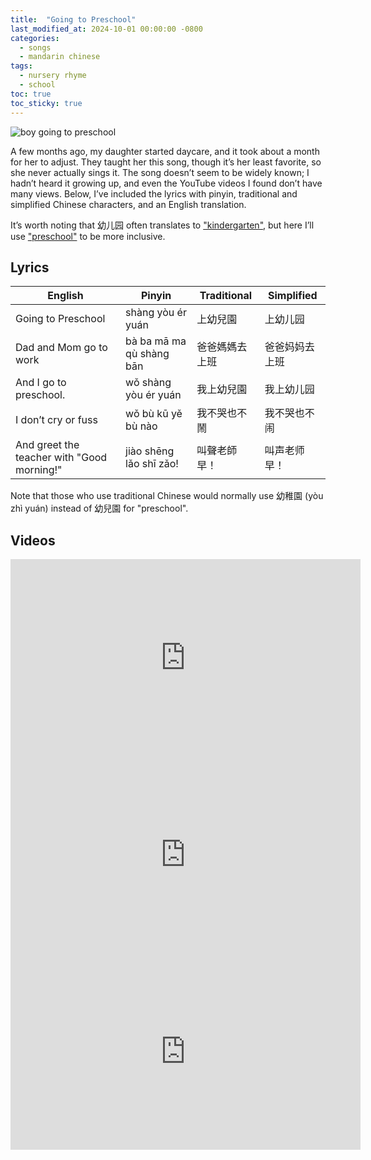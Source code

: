```yaml
---
title:  "Going to Preschool"
last_modified_at: 2024-10-01 00:00:00 -0800
categories:
  - songs
  - mandarin chinese
tags:
  - nursery rhyme
  - school
toc: true
toc_sticky: true
---
```


![boy going to preschool](https://i.imgur.com/jt1dxAH.png)

A few months ago, my daughter started daycare, and it took about a month for her to adjust. They taught her this song, though it’s her least favorite, so she never actually sings it. The song doesn’t seem to be widely known; I hadn’t heard it growing up, and even the YouTube videos I found don’t have many views. Below, I’ve included the lyrics with pinyin, traditional and simplified Chinese characters, and an English translation.

It’s worth noting that 幼儿园 often translates to ["kindergarten"][1], but here I’ll use ["preschool"][2] to be more inclusive.

## Lyrics

| English | Pinyin  | Traditional  |  Simplified |
|-----|---|---|---|
| Going to Preschool | shàng yòu ér yuán | 上幼兒園 | 上幼儿园 |
| Dad and Mom go to work | bà ba mā ma qù shàng bān | 爸爸媽媽去上班 | 爸爸妈妈去上班 |
| And I go to preschool. | wǒ shàng yòu ér yuán | 我上幼兒園 | 我上幼儿园 |
| I don’t cry or fuss | wǒ bù kū yě bù nào | 我不哭也不鬧 | 我不哭也不闹 |
| And greet the teacher with "Good morning!" | jiào shēng lǎo shī zǎo! | 叫聲老師早！| 叫声老师早！|


Note that those who use traditional Chinese would normally use 幼稚園 (yòu zhì yuán) instead of 幼兒園 for "preschool".

## Videos

<iframe width="560" height="315" src="https://www.youtube-nocookie.com/embed/GOCYUrchbAY?si=Mbb8cmBlLJZdhKTc" title="YouTube video player" frameborder="0" allow="accelerometer; autoplay; clipboard-write; encrypted-media; gyroscope; picture-in-picture; web-share" referrerpolicy="strict-origin-when-cross-origin" allowfullscreen></iframe>
<br>

<iframe width="560" height="315" src="https://www.youtube-nocookie.com/embed/-YvfNiN3Cq0?si=G0iG0Mz3CvkVvMsV" title="YouTube video player" frameborder="0" allow="accelerometer; autoplay; clipboard-write; encrypted-media; gyroscope; picture-in-picture; web-share" referrerpolicy="strict-origin-when-cross-origin" allowfullscreen></iframe>
<br>

<iframe width="560" height="315" src="https://www.youtube-nocookie.com/embed/qPVU-F64_KI?si=y1VvK92Ivil9vv-_" title="YouTube video player" frameborder="0" allow="accelerometer; autoplay; clipboard-write; encrypted-media; gyroscope; picture-in-picture; web-share" referrerpolicy="strict-origin-when-cross-origin" allowfullscreen></iframe>

[1]: https://baike.baidu.com/item/%E5%B9%BC%E5%85%92%E5%9C%92/1089
[2]: https://en.wiktionary.org/wiki/%E5%B9%BC%E5%85%92%E5%9C%92
